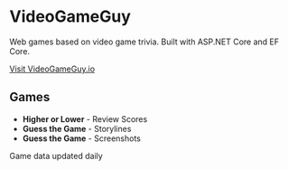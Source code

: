 # VideoGameGuy
Web games based on video game trivia. Built with ASP.NET Core and EF Core.

[Visit VideoGameGuy.io](http://videogameguy.io/?referer=github.com/sLill/VideoGameGuy)

## Games
* **Higher or Lower** - Review Scores
* **Guess the Game** - Storylines
* **Guess the Game** - Screenshots

Game data updated daily


